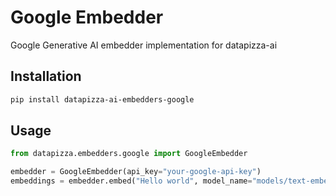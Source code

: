 # Google Embedder

Google Generative AI embedder implementation for datapizza-ai

## Installation

```bash
pip install datapizza-ai-embedders-google
```

## Usage

```python
from datapizza.embedders.google import GoogleEmbedder

embedder = GoogleEmbedder(api_key="your-google-api-key")
embeddings = embedder.embed("Hello world", model_name="models/text-embedding-004")
```
